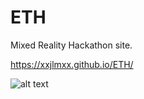 # ETH

Mixed Reality Hackathon site. 

 https://xxjlmxx.github.io/ETH/ 

![alt text](https://cdn.glitch.com/60aaf504-3fa6-4fdb-a12f-e1ba5746ee8c%2FScreen%20Shot%202019-04-29%20at%208.39.21%20PM.png?1556595629069)
